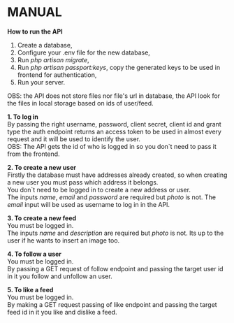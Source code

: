 # MANUAL  

**How to run the API**
1. Create a database,  
2. Configure your .env file for the new database,  
3. Run *php artisan migrate*,  
4. Run *php artisan passport:keys*, copy the generated keys to be used in frontend for authentication,  
5. Run your server.  

OBS: the API does not store files nor file's url in database, the API look for the files in local storage based on ids of user/feed.

**1. To log in**  
By passing the right username, password, client secret, client id and grant type the auth endpoint returns an access token to be used in almost every request and it will be used to identify the user.  
OBS: The API gets the id of who is logged in so you don`t need to pass it from the frontend.  

**2. To create a new user**  
Firstly the database must have addresses already created, so when creating a new user you must pass which address it belongs.  
You don`t need to be logged in to create a new address or user.  
The inputs *name*, *email* and *password* are required but *photo* is not. The *email* input will be used as username to log in in the API.

**3. To create a new feed**  
You must be logged in.  
The inputs *name* and *description* are required but *photo* is not. Its up to the user if he wants to insert an image too.

**4. To follow a user**  
You must be logged in.  
By passing a GET request of follow endpoint and passing the target user id in it you follow and unfollow an user.

**5. To like a feed**  
You must be logged in.  
By making a GET request passing of like endpoint and passing the target feed id in it you like and dislike a feed.